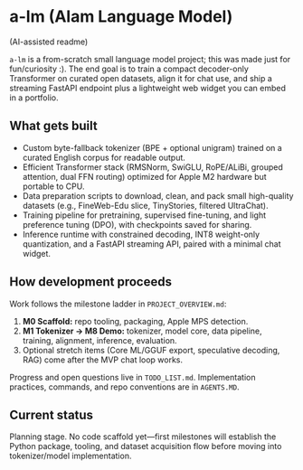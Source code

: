 # a-lm (Alam Language Model)
(AI-assisted readme)

`a-lm` is a from-scratch small language model project; this was made just for fun/curiosity :). The end goal is to train a compact decoder-only Transformer on curated open datasets, align it for chat use, and ship a streaming FastAPI endpoint plus a lightweight web widget you can embed in a portfolio.

## What gets built
- Custom byte-fallback tokenizer (BPE + optional unigram) trained on a curated English corpus for readable output.
- Efficient Transformer stack (RMSNorm, SwiGLU, RoPE/ALiBi, grouped attention, dual FFN routing) optimized for Apple M2 hardware but portable to CPU.
- Data preparation scripts to download, clean, and pack small high-quality datasets (e.g., FineWeb-Edu slice, TinyStories, filtered UltraChat).
- Training pipeline for pretraining, supervised fine-tuning, and light preference tuning (DPO), with checkpoints saved for sharing.
- Inference runtime with constrained decoding, INT8 weight-only quantization, and a FastAPI streaming API, paired with a minimal chat widget.

## How development proceeds
Work follows the milestone ladder in `PROJECT_OVERVIEW.md`:
1. **M0 Scaffold:** repo tooling, packaging, Apple MPS detection.
2. **M1 Tokenizer → M8 Demo:** tokenizer, model core, data pipeline, training, alignment, inference, evaluation.
3. Optional stretch items (Core ML/GGUF export, speculative decoding, RAG) come after the MVP chat loop works.

Progress and open questions live in `TODO_LIST.md`. Implementation practices, commands, and repo conventions are in `AGENTS.MD`.

## Current status
Planning stage. No code scaffold yet—first milestones will establish the Python package, tooling, and dataset acquisition flow before moving into tokenizer/model implementation.
